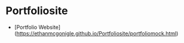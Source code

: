# Portfoliosite

- [Portfolio Website]
(https://ethanmcgonigle.github.io/Portfoliosite/portfoliomock.html)
